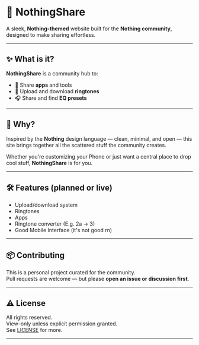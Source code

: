 # 🔴 NothingShare

A sleek, **Nothing-themed** website built for the **Nothing community**, designed to make sharing effortless.

---

## ✨ What is it?

**NothingShare** is a community hub to:
- 📱 Share **apps** and tools
- 🔔 Upload and download **ringtones**
- 🎧 Share and find **EQ presets**

---

## 🎨 Why?

Inspired by the **Nothing** design language — clean, minimal, and open — this site brings together all the scattered stuff the community creates.

Whether you're customizing your Phone or just want a central place to drop cool stuff, **NothingShare** is for you.

---

## 🛠 Features (planned or live)

- Upload/download system  
- Ringtones
- Apps
- Ringtone converter (E.g. 2a -> 3)
- Good Mobile Interface (it's not good rn)

---

## 📦 Contributing

This is a personal project curated for the community.  
Pull requests are welcome — but please **open an issue or discussion first**.

---

## ⚠️ License

All rights reserved.  
View-only unless explicit permission granted.  
See [LICENSE](./LICENSE) for more.

---
